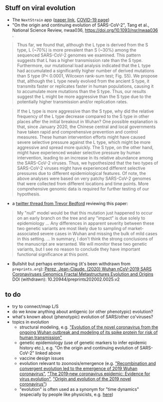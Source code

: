 ## Stuff on viral evolution

- The `NextStrain` app ([paper link](https://bedford.io/papers/hadfield-nextstrain/), [COVID-19 page](https://nextstrain.org/ncov))
-  "On the origin and continuing evolution of SARS-CoV-2", Tang et al., National Science Review, nwaa036, https://doi.org/10.1093/nsr/nwaa036 .


> Thus  far, we  found that, although  the  L type is  derived  from  the  S  type,  L (~70%) is  more prevalent  than  S (~30%)  among  the sequenced SARS-CoV-2  genomes we  examined.  This pattern  suggests that L  has  a  higher transmission  rate  than  the  S  type. Furthermore, our mutational  load  analysis  indicated that the  L  type  had  accumulated  a  significantly  higher number of derived mutations than S type (P< 0.0001, Wilcoxon rank-sum test; Fig. S5). We propose that, although the L type newly evolved from the ancient S type, it transmits faster or replicates faster  in human  populations,  causing it to  accumulate  more  mutations  than  the  S type. Thus,  our  results  suggest  the L might  be  more aggressive than  the  S type due  to the potentially higher transmission and/or replication rates. 

> If the L type is more aggressive than the S type, why did the relative frequency of the L type decrease compared  to  the  S  type in  other  places  after  the  initial  breakout  in  Wuhan?  One possible explanation  is  that, since  January  2020, the  Chinese  central  and  local  governments have taken rapid and comprehensive prevention   and   control   measures.   These human intervention  efforts  might  have  caused  severe  selective  pressure against the  L  type,  which might be more aggressive and spread more quickly. The S type, on the other hand, might have experienced  weaker  selective  pressure  by  human  intervention,  leading  to  an  increase  in  its relative  abundance  among  the SARS-CoV-2 viruses.  Thus,  we  hypothesized that the  two types  of SARS-CoV-2 viruses  might  have experienced  different  selective  pressures  due  to different  epidemiological  features. Of  note,  the  above  analyses  were  based  on  very  patchy SARS-CoV-2  genomes  that  were  collected  from  different  locations  and  time  points.  More comprehensive genomic data is required for further testing of our hypothesis.

* a [twitter thread from Trevor Bedford](https://twitter.com/trvrb/status/1236117809609838592) reviewing this paper:

> My "null" model would be that this mutation just happened to occur on an early branch on the tree and any "impact" is due solely to epidemiology ...  Any differences in apparent severity between these two genetic variants are most likely due to sampling of market-associated severe cases in Wuhan and missing the bulk of mild cases in this setting. ... In summary, I don't think the strong conclusions of the manuscript are warranted. We will monitor these two genetic variants, but I see no reason to conclude they have important functional significance at this point.

* Bullshit but perhaps entertaining (it's been withdrawn from `preprints.org`): [Perez, Jean-Claude. (2020) Wuhan nCoV-2019 SARS Coronaviruses Genomics Fractal Metastructures Evolution and Origins](https://www.researchgate.net/publication/339331507_Wuhan_nCoV-2019_SARS_Coronaviruses_Genomics_Fractal_Metastructures_Evolution_and_Origins) DOI (withdrawn): 10.20944/preprints202002.0025.v2

## to do

* try to connect/map L/S 
* do we know anything about antigenic (or other phenotypic) evolution?
* what's known about (phenotypic) evolution of SARS/other co'viruses?
* topics in evolution
    * structural modeling, e.g. ["Evolution of the novel coronavirus from the ongoing Wuhan outbreak and modeling of its spike protein for risk of human
transmission"](https://link.springer.com/article/10.1007/s11427-020-1637-5)
    * genetic epidemiology (use of genetic markers to infer epidemic history etc.), e.g. "On the origin and continuing evolution of SARS-CoV-2" linked above
	* vaccine design issues
	* evolution relevant to zoonosis/emergence (e.g. ["Recombination and convergent evolution led to the emergence of 2019 Wuhan coronavirus"](https://www.biorxiv.org/content/10.1101/2020.02.10.942748v1.abstract), ["The 2019‐new coronavirus epidemic: Evidence for virus evolution"](https://onlinelibrary.wiley.com/doi/full/10.1002/jmv.25688), ["Origin and evolution of the 2019 novel coronavirus"](https://www.researchgate.net/profile/Liangsheng_Zhang/publication/339066164_Origin_and_evolution_of_the_2019_novel_coronavirus/links/5e3b8d5392851c7f7f1ff9bb/Origin-and-evolution-of-the-2019-novel-coronavirus.pdf))
	* "evolution" is often used as a synonym for "time dynamics" (especially by people like physicists, e.g. [here](https://arxiv.org/abs/2002.04739))
